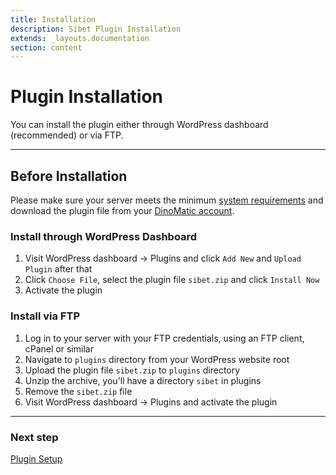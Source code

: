 ```yaml
---
title: Installation
description: Sibet Plugin Installation
extends: _layouts.documentation
section: content
---
```


# Plugin Installation

You can install the plugin either through WordPress dashboard (recommended) or via FTP.

---

## Before Installation

Please make sure your server meets the minimum [system requirements](/docs/sibet/#requirements) and download the plugin file from your [DinoMatic account](https://dinomatic.com/account).

### Install through WordPress Dashboard

1. Visit WordPress dashboard &#8594; Plugins and click `Add New` and `Upload Plugin` after that
2. Click `Choose File`, select the plugin file `sibet.zip` and click `Install Now`
3. Activate the plugin

### Install via FTP

1. Log in to your server with your FTP credentials, using an FTP client, cPanel or similar
2. Navigate to `plugins` directory from your WordPress website root
3. Upload the plugin file `sibet.zip` to `plugins` directory
4. Unzip the archive, you'll have a directory `sibet` in plugins
5. Remove the `sibet.zip` file
6. Visit WordPress dashboard &#8594; Plugins and activate the plugin

---

### Next step

[Plugin Setup](/docs/sibet/plugin-setup/)

